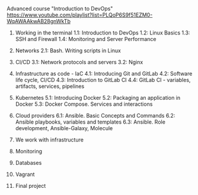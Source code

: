 Advanced course "Introduction to DevOps"  
https://www.youtube.com/playlist?list=PLQoP6S9f51EZM0-WqAWAAkwAB28gnWkTb

1. Working in the terminal
1.1: Introduction to DevOps
1.2: Linux Basics
1.3: SSH and Firewall
1.4: Monitoring and Server Performance

2. Networks
2.1: Bash. Writing scripts in Linux

3. CI/CD
3.1: Network protocols and servers
3.2: Nginx

4. Infrastructure as code - IaC
4.1: Introducing Git and GitLab
4.2: Software life cycle, CI/CD
4.3: Introduction to GitLab CI
4.4: GitLab CI - variables, artifacts, services, pipelines

5. Kubernetes
5.1: Introducing Docker
5.2: Packaging an application in Docker
5.3: Docker Compose. Services and interactions

6. Cloud providers
6.1: Ansible. Basic Concepts and Commands
6.2: Ansible playbooks, variables and templates
6.3: Ansible. Role development, Ansible-Galaxy, Molecule

7. We work with infrastructure

8. Monitoring

9. Databases

10. Vagrant

11. Final project